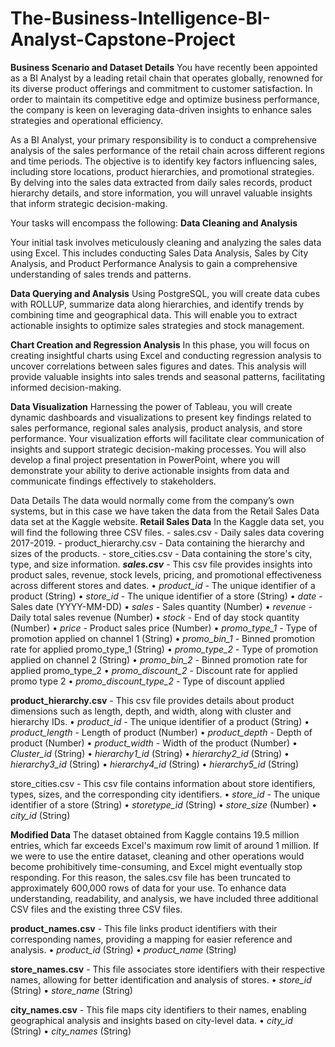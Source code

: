 # The-Business-Intelligence-BI-Analyst-Capstone-Project
**Business Scenario and Dataset Details**
You have recently been appointed as a BI Analyst by a leading retail chain that operates globally, renowned for its diverse product offerings and commitment to customer satisfaction. In order to maintain its competitive edge and optimize business performance, the company is keen on leveraging data-driven insights to enhance sales strategies and operational efficiency.

As a BI Analyst, your primary responsibility is to conduct a comprehensive analysis of the sales performance of the retail chain across different regions and time periods. The objective is to identify key factors influencing sales, including store locations, product hierarchies, and promotional strategies. By delving into the sales data extracted from daily sales records, product hierarchy details, and store information, you will unravel valuable insights that inform strategic decision-making.

Your tasks will encompass the following:
**Data Cleaning and Analysis**

Your initial task involves meticulously cleaning and analyzing the sales data using Excel. This includes conducting Sales Data Analysis, Sales by City Analysis, and Product Performance Analysis to gain a comprehensive understanding of sales trends and patterns.

**Data Querying and Analysis**
Using PostgreSQL, you will create data cubes with ROLLUP, summarize data along hierarchies, and identify trends by combining time and geographical data. This will enable you to extract actionable insights to optimize sales strategies and stock management.

**Chart Creation and Regression Analysis**
In this phase, you will focus on creating insightful charts using Excel and conducting regression analysis to uncover correlations between sales figures and dates. This analysis will provide valuable insights into sales trends and seasonal patterns, facilitating informed decision-making.

**Data Visualization**
Harnessing the power of Tableau, you will create dynamic dashboards and visualizations to present key findings related to sales performance, regional sales analysis, product analysis, and store performance. Your visualization efforts will facilitate clear communication of insights and support strategic decision-making processes.
You will also develop a final project presentation in PowerPoint, where you will demonstrate your ability to derive actionable insights from data and communicate findings effectively to stakeholders.

Data Details
The data would normally come from the company’s own systems, but in this case we have taken the data from the Retail Sales Data data set at the Kaggle website.
**Retail Sales Data**
In the Kaggle data set, you will find the following three CSV files. - sales.csv - Daily sales data covering 2017-2019. - product_hierarchy.csv - Data containing the hierarchy and sizes of the products. - store_cities.csv - Data containing the store's city, type, and size information.
**_sales.csv_** - This csv file provides insights into product sales, revenue, stock levels, pricing, and promotional effectiveness across different stores and dates.
  •	_product_id_ - The unique identifier of a product (String)
  •	_store_id_ - The unique identifier of a store (String)
  •	_date_ - Sales date (YYYY-MM-DD)
  •	_sales_ - Sales quantity (Number)
  •	_revenue_ - Daily total sales revenue (Number)
  •	_stock_ - End of day stock quantity (Number)
  •	_price_ - Product sales price (Number)
  •	_promo_type_1_ - Type of promotion applied on channel 1 (String)
  •	_promo_bin_1_ - Binned promotion rate for applied promo_type_1 (String)
  •	_promo_type_2_ - Type of promotion applied on channel 2 (String)
  •	_promo_bin_2_ - Binned promotion rate for applied promo_type_2
  •	_promo_discount_2_ - Discount rate for applied promo type 2
  •	_promo_discount_type_2_ - Type of discount applied
  
**product_hierarchy.csv** - This csv file provides details about product dimensions such as length, depth, and width, along with cluster and hierarchy IDs.
  •	_product_id_ - The unique identifier of a product (String)
  •	_product_length_ - Length of product (Number)
  •	_product_depth_ - Depth of product (Number)
  •	_product_width_ - Width of the product (Number)
  •	_Cluster_id_ (String)
  •	_hierarchy1_id_ (String)
  •	_hierarchy2_id_ (String)
  •	_hierarchy3_id_ (String)
  •	_hierarchy4_id_ (String)
  •	_hierarchy5_id_ (String)
  
store_cities.csv - This csv file contains information about store identifiers, types, sizes, and the corresponding city identifiers.
  •	_store_id_ - The unique identifier of a store (String)
  •	_storetype_id_ (String)
  •	_store_size_ (Number)
  •	_city_id_ (String)
  
**Modified Data**
The dataset obtained from Kaggle contains 19.5 million entries, which far exceeds Excel's maximum row limit of around 1 million. If we were to use the entire dataset, cleaning and other operations would become prohibitively time-consuming, and Excel might eventually stop responding. For this reason, the sales.csv file has been truncated to approximately 600,000 rows of data for your use.
To enhance data understanding, readability, and analysis, we have included three additional CSV files and the existing three CSV files.

**product_names.csv** - This file links product identifiers with their corresponding names, providing a mapping for easier reference and analysis.
  •	_product_id_ (String)
  •	_product_name_ (String)
  
**store_names.csv** - This file associates store identifiers with their respective names, allowing for better identification and analysis of stores.
  •	_store_id_ (String)
  •	_store_name_ (String)
  
**city_names.csv** - This file maps city identifiers to their names, enabling geographical analysis and insights based on city-level data.
  •	_city_id_ (String)
  •	_city_names_ (String)
  

